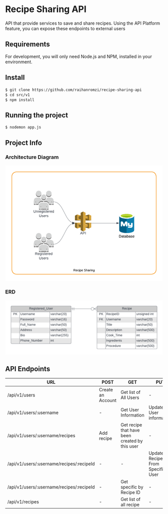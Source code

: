 # Recipe Sharing API

API that provide services to save and share recipes. Using the API Platform feature, you can expose these endpoints to
external users
<br />

## Requirements

For development, you will only need Node.js and NPM, installed in your environment.

## Install

    $ git clone https://github.com/raihanromzi/recipe-sharing-api
    $ cd src/v1
    $ npm install

## Running the project

    $ nodemon app.js

## Project Info

### Architecture Diagram

![ArchitectureDiagram](requirements/Architecture%20Diagram.png)

### ERD

![ERD](requirements/ERD.png)

## API Endpoints

| URL                                       | POST              | GET                                            | PUT                              | DELETE        |
|-------------------------------------------|-------------------|------------------------------------------------|----------------------------------|---------------|
| /api/v1/users                             | Create an Account | Get list of All Users                          | -                                | -             |
| /api/v1/users/:username                   | -                 | Get User Information                           | Update User information          | -             |
| /api/v1/users/:username/recipes           | Add recipe        | Get recipe that have been created by this user | -                                | -             |
| /api/v1/users/:username/recipes/:recipeId | -                 | -                                              | Update Recipe From Specific User | Delete Recipe |
| /api/v1/users/:username/recipes/:recipeId | -                 | Get specific by Recipe ID                      | -                                | -             |
| /api/v1/recipes                           | -                 | Get list of all recipe                         | -                                | -             |
